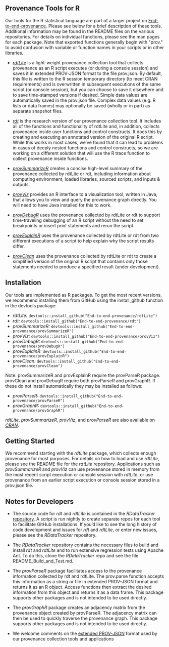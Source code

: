 ## Provenance Tools for R

Our tools for the R statistical language are part of a larger project on [End-to-end-provenance](https://github.com/End-to-end-provenance/End-to-end-provenance.github.io/blob/master/README.md). Please see below for a brief description  of these tools. Additional information may be found in the README files on the various repositories. For details on individual functions, please see the man pages for each package. Note that exported functions generally begin with "prov." to avoid confusion with variable or function names in your scripts or in other libraries.

* [*rdtLite*](https://github.com/End-to-end-provenance/rdtLite/blob/master/README.md) is a light-weight provenance collection tool that collects provenance as an R script executes (or during a console session) and saves it in extended PROV-JSON format to the file prov.json.  By default, this file is written to the R session temporary directory (to meet CRAN requirements) and is overwritten in subsequent executions of the same script (or console session), but you can choose to save it elsewhere and to save time-stamped versions if desired.  Simple data values are automatically saved in the prov.json file.  Complex data values (e.g. R lists or data frames) may optionally be saved (wholly or in part) as separate snapshot files.

* [*rdt*](https://github.com/End-to-end-provenance/rdt/blob/master/README.md) is the research version of our provenance collection tool.  It includes all of the functions and functionality of rdtLite and, in addition, collects provenance inside user functions and control constructs.  It does this by creating and executing an annotated version of the original R script.  While this works in most cases, we’ve found that it can lead to problems in cases of deeply nested functions and control constructs, so we are working on a different solution that will use the R trace function to collect provenance inside functions.

* [*provSummarizeR*](https://github.com/End-to-end-provenance/provSummarizeR/blob/master/README.md) creates a concise high-level summary of the provenance collected by rdtLite or rdt, including information about computing environment, loaded libraries, sourced scripts, and inputs & outputs.

* [*provViz*](https://github.com/End-to-end-provenance/provViz/blob/master/README.md) provides an R interface to a visualization tool, written in Java, that allows you to view and query the provenance graph directly.  You will need to have Java installed for this to work.

* [*provDebugR*](https://github.com/End-to-end-provenance/provDebugR/blob/master/README.md) uses the provenance collected by rdtLite or rdt to support time-traveling debugging of an R script without the need to set breakpoints or insert print statements and rerun the script.

* [*provExplainR*](https://github.com/End-to-end-provenance/provExplainR/blob/master/README.md) uses the provenance collected by rdtLite or rdt from two different executions of a script to help explain why the script results differ.

* [*provClean*](https://github.com/End-to-end-provenance/provClean/blob/master/README.md) uses the provenance collected by rdtLite or rdt to create a simplified version of the original R script that contains only those statements needed to produce a specified result (under development).

## Installation

Our tools are implemented as R packages. To get the most recent versions, we recommend installing them from GitHub using the install_github function in the devtools package:

* *rdtLite:* `devtools::install_github("End-to-end-provenance/rdtLite")`
* *rdt:* `devtools::install_github("End-to-end-provenance/rdt")`
* *provSummarizeR:* `devtools::install_github("End-to-end-provenance/provSummarizeR")`
* *provViz:* `devtools::install_github("End-to-end-provenance/provViz")`
* *provDebugR:* `devtools::install_github("End-to-end-provenance/provDebugR")`
* *provExplainR:* `devtools::install_github("End-to-end-provenance/provExplainR")`
* *provClean:* `devtools::install_github("End-to-end-provenance/provClean")`

Note: provSummarizeR and provExplainR require the provParseR package. provClean and provDebugR require both provParseR and provGraphR. If these do not install automatically they may be installed as follows:

* *provParseR:* `devtools::install_github("End-to-end-provenance/provParseR")`
* *provGraphR:* `devtools::install_github("End-to-end-provenance/provGraphR")`

*rdtLite*, *provSummarizeR*, *provViz*, and *provParseR* are also available on [*CRAN*](https://cran.r-project.org/).

## Getting Started

We recommend starting with the *rdtLite* package, which collects enough provenance for most purposes. For details on how to load and use *rdtLite*, please see the README file for the *rdtLite* repository. Applications such as *provSummarizeR* and *provViz* can use provenance stored in memory from the most recent script execution or console session with *rdtLite*, or use provenance from an earlier script execution or console session stored in a prov.json file.

## Notes for Developers

* The source code for *rdt* and *rdtLite* is contained in the *RDataTracker* [repository](https://github.com/End-to-end-provenance/RDataTracker). A script is run nightly to create separate repos for each tool to facilitate GitHub installations.  If you’d like to see the long history of code development and issues for *rdt* and *rdtLite*, or enter new issues, please see the *RDataTracker* repository.

* The *RDataTracker* repository contains the necessary files to build and install *rdt* and *rdtLite* and to run extensive regression tests using Apache Ant. To do this, clone the *RDataTracker* repo and see the file README_Build_and_Test.md.

* The *provParseR* package facilitates access to the provenance information collected by rdt and rdtLite. The prov.parse function accepts this information as a string or file in extended PROV-JSON format and returns it as an R object. Access functions then extract the desired information from this object and returns it as a data frame. This package supports other packages and is not intended to be used directly.

* The *provGraphR* package creates an adjacency matrix from the provenance object created by provParseR.  The adjacency matrix can then be used to quickly traverse the provenance graph. This package supports other packages and is not intended to be used directly.

* We welcome comments on the [extended PROV-JSON](https://github.com/End-to-end-provenance/ExtendedProvJson/blob/master/JSON-format.md) format used by our provenance collection tools and applications

